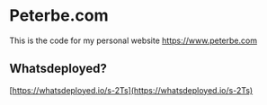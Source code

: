 # Peterbe.com
This is the code for my personal website https://www.peterbe.com

## Whatsdeployed?

[https://whatsdeployed.io/s-2Ts](https://whatsdeployed.io/s-2Ts)
